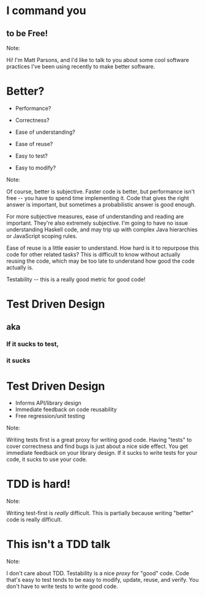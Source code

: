 # I command you

## to be Free!

Note:

Hi! I'm Matt Parsons, and I'd like to talk to you about some cool software practices I've been using recently to make better software.


# Better?

* Performance?
<!-- .element: class="fragment" -->
* Correctness?
<!-- .element: class="fragment" -->
* Ease of understanding?
<!-- .element: class="fragment" -->
* Ease of reuse?
<!-- .element: class="fragment" -->
* Easy to test?
<!-- .element: class="fragment" -->
* Easy to modify?
<!-- .element: class="fragment" -->

Note:

Of course, better is subjective. Faster code is better, but performance isn't
free -- you have to spend time implementing it.  Code that gives the right
answer is important, but sometimes a probabilistic answer is good enough.

For more subjective measures, ease of understanding and reading are important.
They're also extremely subjective. I'm going to have no issue understanding
Haskell code, and may trip up with complex Java hierarchies or JavaScript
scoping rules. 

Ease of reuse is a little easier to understand. How hard is it to repurpose
this code for other related tasks? This is difficult to know without actually
reusing the code, which may be too late to understand how good the code
actually is.

Testability -- this is a really good metric for good code!


# Test Driven Design

## aka
<!-- .element: class="fragment" -->

### If it sucks to test,
<!-- .element: class="fragment" -->

### it sucks
<!-- .element: class="fragment" -->


# Test Driven Design

* Informs API/library design
* Immediate feedback on code reusability
* Free regression/unit testing

Note:

Writing tests first is a great proxy for writing good code. Having "tests" to
cover correctness and find bugs is just about a nice side effect. You get
immediate feedback on your library design. If it sucks to write tests for your
code, it sucks to use your code.


# TDD is hard!

Note:

Writing test-first is *really* difficult. This is partially because writing
"better" code is really difficult.


# This isn't a TDD talk

Note:

I don't care about TDD. Testability is a nice *proxy* for "good" code. Code
that's easy to test tends to be easy to modify, update, reuse, and verify. You
don't have to write tests to write good code.
